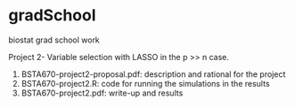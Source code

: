 # gradSchool
biostat grad school work

Project 2- Variable selection with LASSO in the p >> n case.
1. BSTA670-project2-proposal.pdf: description and rational for the project
2. BSTA670-project2.R: code for running the simulations in the results
3. BSTA670-project2.pdf: write-up and results
